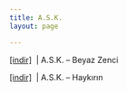 ```yaml
---
title: A.S.K.
layout: page

---
```

<a href="https://cloud.mail.ru/public/3de637f1822e/A.S.K.%20-%20Beyaz%20Zenci" target="_blank">[indir]</a>   |   A.S.K. &#8211; Beyaz Zenci

<a href="https://cloud.mail.ru/public/d165a1ae5d98/A.S.K.%20-%20Hayk%C4%B1r%C4%B1n" target="_blank">[indir]</a>   |   A.S.K. &#8211; Haykırın